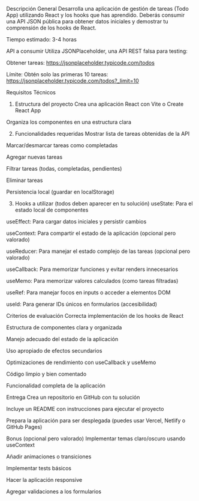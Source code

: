 Descripción General
Desarrolla una aplicación de gestión de tareas (Todo App) utilizando React y los hooks que has aprendido. Deberás consumir una API JSON pública para obtener datos iniciales y demostrar tu comprensión de los hooks de React.

Tiempo estimado: 3-4 horas

API a consumir
Utiliza JSONPlaceholder, una API REST falsa para testing:

Obtener tareas: https://jsonplaceholder.typicode.com/todos

Límite: Obtén solo las primeras 10 tareas: https://jsonplaceholder.typicode.com/todos?_limit=10

Requisitos Técnicos

1. Estructura del proyecto
   Crea una aplicación React con Vite o Create React App

Organiza los componentes en una estructura clara

2. Funcionalidades requeridas
   Mostrar lista de tareas obtenidas de la API

Marcar/desmarcar tareas como completadas

Agregar nuevas tareas

Filtrar tareas (todas, completadas, pendientes)

Eliminar tareas

Persistencia local (guardar en localStorage)

3. Hooks a utilizar (todos deben aparecer en tu solución)
   useState: Para el estado local de componentes

useEffect: Para cargar datos iniciales y persistir cambios

useContext: Para compartir el estado de la aplicación (opcional pero valorado)

useReducer: Para manejar el estado complejo de las tareas (opcional pero valorado)

useCallback: Para memorizar funciones y evitar renders innecesarios

useMemo: Para memorizar valores calculados (como tareas filtradas)

useRef: Para manejar focos en inputs o acceder a elementos DOM

useId: Para generar IDs únicos en formularios (accesibilidad)

Criterios de evaluación
Correcta implementación de los hooks de React

Estructura de componentes clara y organizada

Manejo adecuado del estado de la aplicación

Uso apropiado de efectos secundarios

Optimizaciones de rendimiento con useCallback y useMemo

Código limpio y bien comentado

Funcionalidad completa de la aplicación

Entrega
Crea un repositorio en GitHub con tu solución

Incluye un README con instrucciones para ejecutar el proyecto

Prepara la aplicación para ser desplegada (puedes usar Vercel, Netlify o GitHub Pages)

Bonus (opcional pero valorado)
Implementar temas claro/oscuro usando useContext

Añadir animaciones o transiciones

Implementar tests básicos

Hacer la aplicación responsive

Agregar validaciones a los formularios
